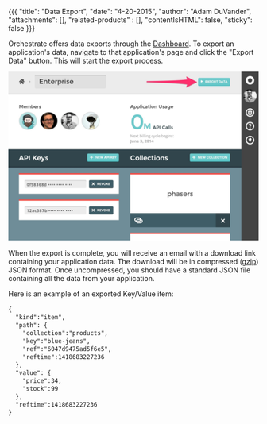 {{{
  "title": "Data Export",
  "date": "4-20-2015",
  "author": "Adam DuVander",
  "attachments": [],
  "related-products" : [],
  "contentIsHTML": false,
  "sticky": false
}}}

Orchestrate offers data exports through the [Dashboard](https://dashboard.orchestrate.io/). To export an application's data, navigate to that application's page and click the "Export Data" button. This will start the export process.

![Data export screen](../images/orchestrate-exportdata.jpg)

When the export is complete, you will receive an email with a download link containing your application data. The download will be in compressed ([gzip](http://en.wikipedia.org/wiki/Gzip)) JSON format. Once uncompressed, you should have a standard JSON file containing all the data from your application.

Here is an example of an exported Key/Value item:

```
{
  "kind":"item",
  "path": {
    "collection":"products",
    "key":"blue-jeans",
    "ref":"6047d9475ad5f6e5",
    "reftime":1418683227236
  },
  "value": {
    "price":34,
    "stock":99
  },
  "reftime":1418683227236
}
```
